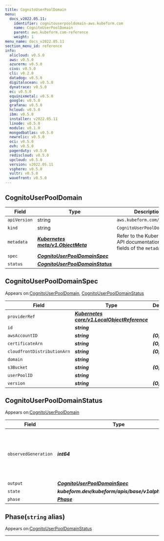 ```yaml
---
title: CognitoUserPoolDomain
menu:
  docs_v2022.05.11:
    identifier: cognitouserpooldomain-aws.kubeform.com
    name: CognitoUserPoolDomain
    parent: aws.kubeform.com-reference
    weight: 1
menu_name: docs_v2022.05.11
section_menu_id: reference
info:
  alicloud: v0.5.0
  aws: v0.5.0
  azurerm: v0.5.0
  civo: v0.5.0
  cli: v0.2.0
  datadog: v0.5.0
  digitalocean: v0.5.0
  dynatrace: v0.5.0
  ec: v0.5.0
  equinixmetal: v0.5.0
  google: v0.5.0
  grafana: v0.5.0
  hcloud: v0.5.0
  ibm: v0.5.0
  installer: v2022.05.11
  linode: v0.5.0
  module: v0.1.0
  mongodbatlas: v0.5.0
  newrelic: v0.5.0
  oci: v0.5.0
  ovh: v0.5.0
  pagerduty: v0.5.0
  rediscloud: v0.5.0
  upcloud: v0.5.0
  version: v2022.05.11
  vsphere: v0.5.0
  vultr: v0.5.0
  wavefront: v0.5.0
---
```


## CognitoUserPoolDomain
| Field | Type | Description |
| ------ | ----- | ----------- |
| `apiVersion` | string | `aws.kubeform.com/v1alpha1` |
|    `kind` | string | `CognitoUserPoolDomain` |
| `metadata` | ***[Kubernetes meta/v1.ObjectMeta](https://v1-22.docs.kubernetes.io/docs/reference/generated/kubernetes-api/v1.22/#objectmeta-v1-meta)***|Refer to the Kubernetes API documentation for the fields of the `metadata` field.|
| `spec` | ***[CognitoUserPoolDomainSpec](#cognitouserpooldomainspec)***||
| `status` | ***[CognitoUserPoolDomainStatus](#cognitouserpooldomainstatus)***||
## CognitoUserPoolDomainSpec

Appears on:[CognitoUserPoolDomain](#cognitouserpooldomain), [CognitoUserPoolDomainStatus](#cognitouserpooldomainstatus)

| Field | Type | Description |
| ------ | ----- | ----------- |
| `providerRef` | ***[Kubernetes core/v1.LocalObjectReference](https://v1-22.docs.kubernetes.io/docs/reference/generated/kubernetes-api/v1.22/#localobjectreference-v1-core)***||
| `id` | ***string***||
| `awsAccountID` | ***string***| ***(Optional)*** |
| `certificateArn` | ***string***| ***(Optional)*** |
| `cloudfrontDistributionArn` | ***string***| ***(Optional)*** |
| `domain` | ***string***||
| `s3Bucket` | ***string***| ***(Optional)*** |
| `userPoolID` | ***string***||
| `version` | ***string***| ***(Optional)*** |
## CognitoUserPoolDomainStatus

Appears on:[CognitoUserPoolDomain](#cognitouserpooldomain)

| Field | Type | Description |
| ------ | ----- | ----------- |
| `observedGeneration` | ***int64***| ***(Optional)*** Resource generation, which is updated on mutation by the API Server.|
| `output` | ***[CognitoUserPoolDomainSpec](#cognitouserpooldomainspec)***| ***(Optional)*** |
| `state` | ***kubeform.dev/kubeform/apis/base/v1alpha1.State***| ***(Optional)*** |
| `phase` | ***[Phase](#phase)***| ***(Optional)*** |
## Phase(`string` alias)

Appears on:[CognitoUserPoolDomainStatus](#cognitouserpooldomainstatus)

---
